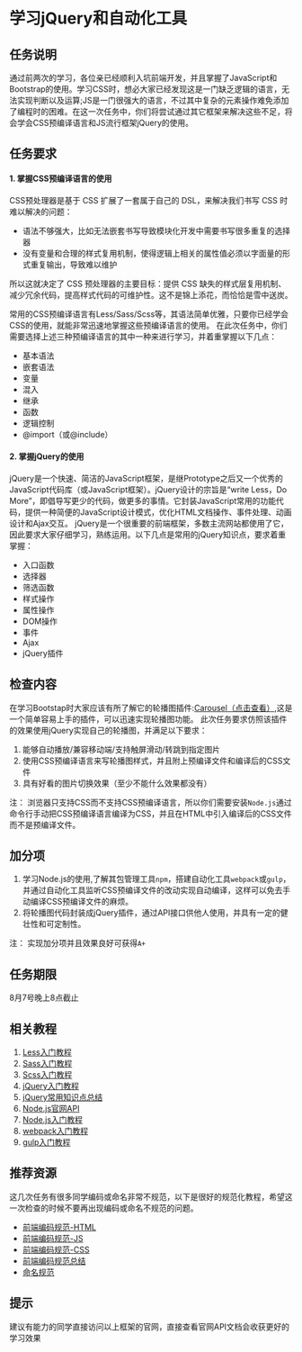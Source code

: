 # 学习jQuery和自动化工具

## 任务说明
通过前两次的学习，各位亲已经顺利入坑前端开发，并且掌握了JavaScript和Bootstrap的使用。学习CSS时，想必大家已经发现这是一门缺乏逻辑的语言，无法实现判断以及运算;JS是一门很强大的语言，不过其中复杂的元素操作难免添加了编程时的困难。在这一次任务中，你们将尝试通过其它框架来解决这些不足，将会学会CSS预编译语言和JS流行框架jQuery的使用。

## 任务要求
#### 1. 掌握CSS预编译语言的使用
CSS预处理器是基于 CSS 扩展了一套属于自己的 DSL，来解决我们书写 CSS 时难以解决的问题：
  - 语法不够强大，比如无法嵌套书写导致模块化开发中需要书写很多重复的选择器
  - 没有变量和合理的样式复用机制，使得逻辑上相关的属性值必须以字面量的形式重复输出，导致难以维护

所以这就决定了 CSS 预处理器的主要目标：提供 CSS 缺失的样式层复用机制、减少冗余代码，提高样式代码的可维护性。这不是锦上添花，而恰恰是雪中送炭。

常用的CSS预编译语言有Less/Sass/Scss等，其语法简单优雅，只要你已经学会CSS的使用，就能非常迅速地掌握这些预编译语言的使用。
在此次任务中，你们需要选择上述三种预编译语言的其中一种来进行学习，并着重掌握以下几点：
  - 基本语法
  - 嵌套语法
  - 变量
  - 混入
  - 继承
  - 函数
  - 逻辑控制
  - @import（或@include）

#### 2. 掌握jQuery的使用
jQuery是一个快速、简洁的JavaScript框架，是继Prototype之后又一个优秀的JavaScript代码库（或JavaScript框架）。jQuery设计的宗旨是“write Less，Do More”，即倡导写更少的代码，做更多的事情。它封装JavaScript常用的功能代码，提供一种简便的JavaScript设计模式，优化HTML文档操作、事件处理、动画设计和Ajax交互。
jQuery是一个很重要的前端框架，多数主流网站都使用了它，因此要求大家仔细学习，熟练运用。以下几点是常用的jQuery知识点，要求着重掌握：
  - 入口函数
  - 选择器
  - 筛选函数
  - 样式操作
  - 属性操作
  - DOM操作
  - 事件
  - Ajax
  - jQuery插件

## 检查内容
在学习Bootstap时大家应该有所了解它的轮播图插件:[Carousel（点击查看）](http://v3.bootcss.com/javascript/#carousel),这是一个简单容易上手的插件，可以迅速实现轮播图功能。
此次任务要求仿照该插件的效果使用jQuery实现自己的轮播图，并满足以下要求：
1. 能够自动播放/兼容移动端/支持触屏滑动/转跳到指定图片
2. 使用CSS预编译语言来写轮播图样式，并且附上预编译文件和编译后的CSS文件
3. 具有好看的图片切换效果（至少不能什么效果都没有）

注： 浏览器只支持CSS而不支持CSS预编译语言，所以你们需要安装`Node.js`通过命令行手动把CSS预编译语言编译为CSS，并且在HTML中引入编译后的CSS文件而不是预编译文件。

## 加分项
1. 学习Node.js的使用,了解其包管理工具`npm`，搭建自动化工具`webpack`或`gulp`，并通过自动化工具监听CSS预编译文件的改动实现自动编译，这样可以免去手动编译CSS预编译文件的麻烦。
2. 将轮播图代码封装成jQuery插件，通过API接口供他人使用，并具有一定的健壮性和可定制性。

注： 实现加分项并且效果良好可获得`A+`

## 任务期限
8月7号晚上8点截止

## 相关教程
1. [Less入门教程](http://less.bootcss.com/)
2. [Sass入门教程](http://sass.bootcss.com/docs/sass-reference/)
3. [Scss入门教程](http://www.jianshu.com/p/fa379a309c8a)
4. [jQuery入门教程](http://www.w3school.com.cn/jquery/index.asp)
5. [jQuery常用知识点总结](http://www.cnblogs.com/xiaohui123-com/p/6430843.html)
6. [Node.js官网API](http://nodejs.cn/api/)
7. [Node.js入门教程](http://www.runoob.com/nodejs/nodejs-tutorial.html)
8. [webpack入门教程](http://www.jianshu.com/p/42e11515c10f)
9. [gulp入门教程](http://www.ydcss.com/archives/18)

## 推荐资源
这几次任务有很多同学编码或命名非常不规范，以下是很好的规范化教程，希望这一次检查的时候不要再出现编码或命名不规范的问题。
- [前端编码规范-HTML](http://blog.csdn.net/xllily_11/article/details/51249029)
- [前端编码规范-JS](http://caibaojian.com/toutiao/5938)
- [前端编码规范-CSS](http://blog.csdn.net/xllily_11/article/details/51249120)
- [前端编码规范总结](http://www.cnblogs.com/youfeng365/p/5846683.html)
- [命名规范](http://blog.csdn.net/dong_pt/article/details/50948033)

## 提示
建议有能力的同学直接访问以上框架的官网，直接查看官网API文档会收获更好的学习效果
